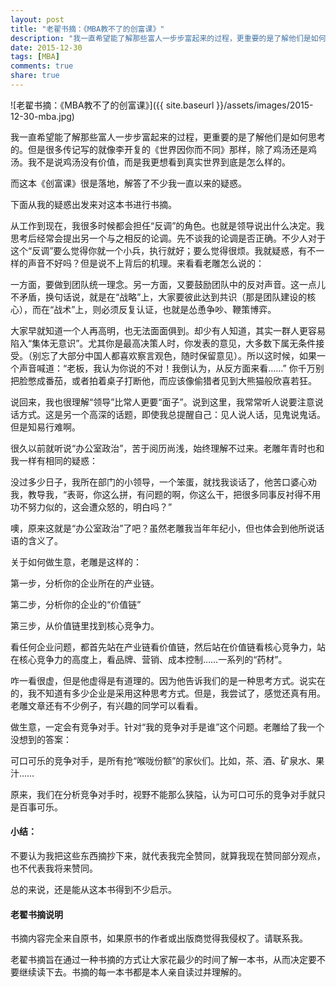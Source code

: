 ```yaml
---
layout: post
title: "老翟书摘：《MBA教不了的创富课》"
description: "我一直希望能了解那些富人一步步富起来的过程，更重要的是了解他们是如何思考的。但是很多传记写的就像李开复的《世界因你而不同》那样，除了鸡汤还是鸡汤。我不是说鸡汤没有价值，而是我更想看到真实世界到底是怎么样的。"
date: 2015-12-30
tags: [MBA]
comments: true
share: true
---
```


![老翟书摘：《MBA教不了的创富课》]({{ site.baseurl }}/assets/images/2015-12-30-mba.jpg)


我一直希望能了解那些富人一步步富起来的过程，更重要的是了解他们是如何思考的。但是很多传记写的就像李开复的《世界因你而不同》那样，除了鸡汤还是鸡汤。我不是说鸡汤没有价值，而是我更想看到真实世界到底是怎么样的。

而这本《创富课》很是落地，解答了不少我一直以来的疑惑。

下面从我的疑惑出发来对这本书进行书摘。

从工作到现在，我很多时候都会担任“反调”的角色。也就是领导说出什么决定。我思考后经常会提出另一个与之相反的论调。先不谈我的论调是否正确。不少人对于这个“反调”要么觉得你就一个小兵，执行就好；要么觉得很烦。我就疑惑，有不一样的声音不好吗？但是说不上背后的机理。来看看老雕怎么说的：

一方面，要做到团队统一理念。另一方面，又要鼓励团队中的反对声音。这一点儿不矛盾，换句话说，就是在“战略”上，大家要彼此达到共识（那是团队建设的核心），而在“战术”上，则必须反复认证，也就是怂恿争吵、鞭策博弈。

大家早就知道一个人再高明，也无法面面俱到。却少有人知道，其实一群人更容易陷入“集体无意识”。尤其你是最高决策人时，你发表的意见，大多数下属无条件接受。（别忘了大部分中国人都喜欢察言观色，随时保留意见）。所以这时候，如果一个声音喊道：“老板，我认为你说的不对！我倒认为，从反方面来看……” 你千万别把脸憋成番茄，或者拍着桌子打断他，而应该像偷猎者见到大熊猫般欣喜若狂。

说回来，我也很理解“领导”比常人更要“面子”。说到这里，我常常听人说要注意说话方式。这是另一个高深的话题，即使我总提醒自己：见人说人话，见鬼说鬼话。但是知易行难啊。

很久以前就听说“办公室政治”，苦于阅历尚浅，始终理解不过来。老雕年青时也和我一样有相同的疑惑：

没过多少日子，我所在部门的小领导，一个笨蛋，就找我谈话了，他苦口婆心劝我，教导我，“表哥，你这么拼，有问题的啊，你这么干，把很多同事反衬得不用功不努力似的，这会遭众怒的，明白吗？”

噢，原来这就是“办公室政治”了吧？虽然老雕我当年年纪小，但也体会到他所说话语的含义了。

关于如何做生意，老雕是这样的：

第一步，分析你的企业所在的产业链。

第二步，分析你的企业的“价值链”

第三步，从价值链里找到核心竞争力。

看任何企业问题，都首先站在产业链看价值链，然后站在价值链看核心竞争力，站在核心竞争力的高度上，看品牌、营销、成本控制……一系列的“药材”。

咋一看很虚，但是他虚得是有道理的。因为他告诉我们的是一种思考方式。说实在的，我不知道有多少企业是采用这种思考方式。但是，我尝试了，感觉还真有用。老雕文章还有不少例子，有兴趣的同学可以看看。

做生意，一定会有竞争对手。针对“我的竞争对手是谁”这个问题。老雕给了我一个没想到的答案：

可口可乐的竞争对手，是所有抢“喉咙份额”的家伙们。比如，茶、酒、矿泉水、果汁……

原来，我们在分析竞争对手时，视野不能那么狭隘，认为可口可乐的竞争对手就只是百事可乐。

#### 小结：

不要认为我把这些东西摘抄下来，就代表我完全赞同，就算我现在赞同部分观点，也不代表我将来赞同。

总的来说，还是能从这本书得到不少启示。


#### 老翟书摘说明

书摘内容完全来自原书，如果原书的作者或出版商觉得我侵权了。请联系我。

老翟书摘旨在通过一种书摘的方式让大家花最少的时间了解一本书，从而决定要不要继续读下去。书摘的每一本书都是本人亲自读过并理解的。
